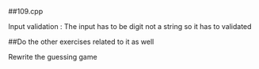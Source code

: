 ##109.cpp

Input validation : The input has to be digit not a string so it has to validated

##Do the other exercises related to it as well

Rewrite the guessing game 